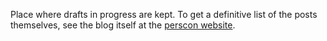 Place where drafts in progress are kept.  To get a definitive list of the posts themselves, see the blog itself at the [perscon website][].

[perscon website]: http://perscon.net/blog/